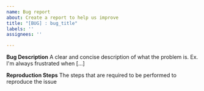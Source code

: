 ```yaml
---
name: Bug report
about: Create a report to help us improve
title: "[BUG] : bug_title"
labels: ''
assignees: ''

---
```


**Bug Description**
A clear and concise description of what the problem is. Ex. I'm always frustrated when [...]

**Reproduction Steps**
The steps that are required to be performed to reproduce the issue

